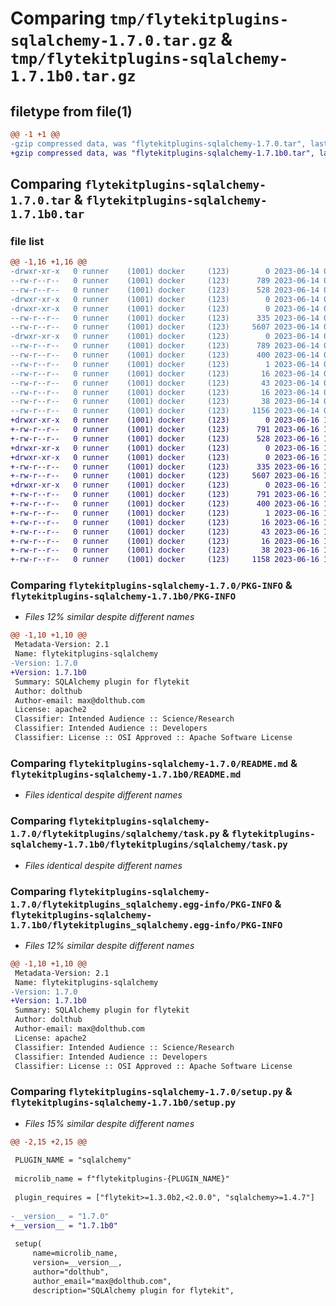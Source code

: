 # Comparing `tmp/flytekitplugins-sqlalchemy-1.7.0.tar.gz` & `tmp/flytekitplugins-sqlalchemy-1.7.1b0.tar.gz`

## filetype from file(1)

```diff
@@ -1 +1 @@
-gzip compressed data, was "flytekitplugins-sqlalchemy-1.7.0.tar", last modified: Wed Jun 14 04:33:35 2023, max compression
+gzip compressed data, was "flytekitplugins-sqlalchemy-1.7.1b0.tar", last modified: Fri Jun 16 18:14:28 2023, max compression
```

## Comparing `flytekitplugins-sqlalchemy-1.7.0.tar` & `flytekitplugins-sqlalchemy-1.7.1b0.tar`

### file list

```diff
@@ -1,16 +1,16 @@
-drwxr-xr-x   0 runner    (1001) docker     (123)        0 2023-06-14 04:33:35.669435 flytekitplugins-sqlalchemy-1.7.0/
--rw-r--r--   0 runner    (1001) docker     (123)      789 2023-06-14 04:33:35.669435 flytekitplugins-sqlalchemy-1.7.0/PKG-INFO
--rw-r--r--   0 runner    (1001) docker     (123)      528 2023-06-14 04:33:05.000000 flytekitplugins-sqlalchemy-1.7.0/README.md
-drwxr-xr-x   0 runner    (1001) docker     (123)        0 2023-06-14 04:33:35.669435 flytekitplugins-sqlalchemy-1.7.0/flytekitplugins/
-drwxr-xr-x   0 runner    (1001) docker     (123)        0 2023-06-14 04:33:35.669435 flytekitplugins-sqlalchemy-1.7.0/flytekitplugins/sqlalchemy/
--rw-r--r--   0 runner    (1001) docker     (123)      335 2023-06-14 04:33:05.000000 flytekitplugins-sqlalchemy-1.7.0/flytekitplugins/sqlalchemy/__init__.py
--rw-r--r--   0 runner    (1001) docker     (123)     5607 2023-06-14 04:33:05.000000 flytekitplugins-sqlalchemy-1.7.0/flytekitplugins/sqlalchemy/task.py
-drwxr-xr-x   0 runner    (1001) docker     (123)        0 2023-06-14 04:33:35.669435 flytekitplugins-sqlalchemy-1.7.0/flytekitplugins_sqlalchemy.egg-info/
--rw-r--r--   0 runner    (1001) docker     (123)      789 2023-06-14 04:33:35.000000 flytekitplugins-sqlalchemy-1.7.0/flytekitplugins_sqlalchemy.egg-info/PKG-INFO
--rw-r--r--   0 runner    (1001) docker     (123)      400 2023-06-14 04:33:35.000000 flytekitplugins-sqlalchemy-1.7.0/flytekitplugins_sqlalchemy.egg-info/SOURCES.txt
--rw-r--r--   0 runner    (1001) docker     (123)        1 2023-06-14 04:33:35.000000 flytekitplugins-sqlalchemy-1.7.0/flytekitplugins_sqlalchemy.egg-info/dependency_links.txt
--rw-r--r--   0 runner    (1001) docker     (123)       16 2023-06-14 04:33:35.000000 flytekitplugins-sqlalchemy-1.7.0/flytekitplugins_sqlalchemy.egg-info/namespace_packages.txt
--rw-r--r--   0 runner    (1001) docker     (123)       43 2023-06-14 04:33:35.000000 flytekitplugins-sqlalchemy-1.7.0/flytekitplugins_sqlalchemy.egg-info/requires.txt
--rw-r--r--   0 runner    (1001) docker     (123)       16 2023-06-14 04:33:35.000000 flytekitplugins-sqlalchemy-1.7.0/flytekitplugins_sqlalchemy.egg-info/top_level.txt
--rw-r--r--   0 runner    (1001) docker     (123)       38 2023-06-14 04:33:35.669435 flytekitplugins-sqlalchemy-1.7.0/setup.cfg
--rw-r--r--   0 runner    (1001) docker     (123)     1156 2023-06-14 04:33:24.000000 flytekitplugins-sqlalchemy-1.7.0/setup.py
+drwxr-xr-x   0 runner    (1001) docker     (123)        0 2023-06-16 18:14:28.338370 flytekitplugins-sqlalchemy-1.7.1b0/
+-rw-r--r--   0 runner    (1001) docker     (123)      791 2023-06-16 18:14:28.338370 flytekitplugins-sqlalchemy-1.7.1b0/PKG-INFO
+-rw-r--r--   0 runner    (1001) docker     (123)      528 2023-06-16 18:13:54.000000 flytekitplugins-sqlalchemy-1.7.1b0/README.md
+drwxr-xr-x   0 runner    (1001) docker     (123)        0 2023-06-16 18:14:28.338370 flytekitplugins-sqlalchemy-1.7.1b0/flytekitplugins/
+drwxr-xr-x   0 runner    (1001) docker     (123)        0 2023-06-16 18:14:28.338370 flytekitplugins-sqlalchemy-1.7.1b0/flytekitplugins/sqlalchemy/
+-rw-r--r--   0 runner    (1001) docker     (123)      335 2023-06-16 18:13:54.000000 flytekitplugins-sqlalchemy-1.7.1b0/flytekitplugins/sqlalchemy/__init__.py
+-rw-r--r--   0 runner    (1001) docker     (123)     5607 2023-06-16 18:13:54.000000 flytekitplugins-sqlalchemy-1.7.1b0/flytekitplugins/sqlalchemy/task.py
+drwxr-xr-x   0 runner    (1001) docker     (123)        0 2023-06-16 18:14:28.338370 flytekitplugins-sqlalchemy-1.7.1b0/flytekitplugins_sqlalchemy.egg-info/
+-rw-r--r--   0 runner    (1001) docker     (123)      791 2023-06-16 18:14:28.000000 flytekitplugins-sqlalchemy-1.7.1b0/flytekitplugins_sqlalchemy.egg-info/PKG-INFO
+-rw-r--r--   0 runner    (1001) docker     (123)      400 2023-06-16 18:14:28.000000 flytekitplugins-sqlalchemy-1.7.1b0/flytekitplugins_sqlalchemy.egg-info/SOURCES.txt
+-rw-r--r--   0 runner    (1001) docker     (123)        1 2023-06-16 18:14:28.000000 flytekitplugins-sqlalchemy-1.7.1b0/flytekitplugins_sqlalchemy.egg-info/dependency_links.txt
+-rw-r--r--   0 runner    (1001) docker     (123)       16 2023-06-16 18:14:28.000000 flytekitplugins-sqlalchemy-1.7.1b0/flytekitplugins_sqlalchemy.egg-info/namespace_packages.txt
+-rw-r--r--   0 runner    (1001) docker     (123)       43 2023-06-16 18:14:28.000000 flytekitplugins-sqlalchemy-1.7.1b0/flytekitplugins_sqlalchemy.egg-info/requires.txt
+-rw-r--r--   0 runner    (1001) docker     (123)       16 2023-06-16 18:14:28.000000 flytekitplugins-sqlalchemy-1.7.1b0/flytekitplugins_sqlalchemy.egg-info/top_level.txt
+-rw-r--r--   0 runner    (1001) docker     (123)       38 2023-06-16 18:14:28.338370 flytekitplugins-sqlalchemy-1.7.1b0/setup.cfg
+-rw-r--r--   0 runner    (1001) docker     (123)     1158 2023-06-16 18:14:14.000000 flytekitplugins-sqlalchemy-1.7.1b0/setup.py
```

### Comparing `flytekitplugins-sqlalchemy-1.7.0/PKG-INFO` & `flytekitplugins-sqlalchemy-1.7.1b0/PKG-INFO`

 * *Files 12% similar despite different names*

```diff
@@ -1,10 +1,10 @@
 Metadata-Version: 2.1
 Name: flytekitplugins-sqlalchemy
-Version: 1.7.0
+Version: 1.7.1b0
 Summary: SQLAlchemy plugin for flytekit
 Author: dolthub
 Author-email: max@dolthub.com
 License: apache2
 Classifier: Intended Audience :: Science/Research
 Classifier: Intended Audience :: Developers
 Classifier: License :: OSI Approved :: Apache Software License
```

### Comparing `flytekitplugins-sqlalchemy-1.7.0/README.md` & `flytekitplugins-sqlalchemy-1.7.1b0/README.md`

 * *Files identical despite different names*

### Comparing `flytekitplugins-sqlalchemy-1.7.0/flytekitplugins/sqlalchemy/task.py` & `flytekitplugins-sqlalchemy-1.7.1b0/flytekitplugins/sqlalchemy/task.py`

 * *Files identical despite different names*

### Comparing `flytekitplugins-sqlalchemy-1.7.0/flytekitplugins_sqlalchemy.egg-info/PKG-INFO` & `flytekitplugins-sqlalchemy-1.7.1b0/flytekitplugins_sqlalchemy.egg-info/PKG-INFO`

 * *Files 12% similar despite different names*

```diff
@@ -1,10 +1,10 @@
 Metadata-Version: 2.1
 Name: flytekitplugins-sqlalchemy
-Version: 1.7.0
+Version: 1.7.1b0
 Summary: SQLAlchemy plugin for flytekit
 Author: dolthub
 Author-email: max@dolthub.com
 License: apache2
 Classifier: Intended Audience :: Science/Research
 Classifier: Intended Audience :: Developers
 Classifier: License :: OSI Approved :: Apache Software License
```

### Comparing `flytekitplugins-sqlalchemy-1.7.0/setup.py` & `flytekitplugins-sqlalchemy-1.7.1b0/setup.py`

 * *Files 15% similar despite different names*

```diff
@@ -2,15 +2,15 @@
 
 PLUGIN_NAME = "sqlalchemy"
 
 microlib_name = f"flytekitplugins-{PLUGIN_NAME}"
 
 plugin_requires = ["flytekit>=1.3.0b2,<2.0.0", "sqlalchemy>=1.4.7"]
 
-__version__ = "1.7.0"
+__version__ = "1.7.1b0"
 
 setup(
     name=microlib_name,
     version=__version__,
     author="dolthub",
     author_email="max@dolthub.com",
     description="SQLAlchemy plugin for flytekit",
```

